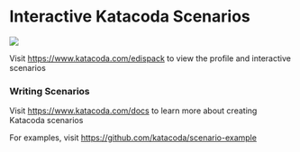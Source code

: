 # Interactive Katacoda Scenarios

[![](http://shields.katacoda.com/katacoda/edispack/count.svg)](https://www.katacoda.com/edispack "Get your profile on Katacoda.com")

Visit https://www.katacoda.com/edispack to view the profile and interactive scenarios

### Writing Scenarios
Visit https://www.katacoda.com/docs to learn more about creating Katacoda scenarios

For examples, visit https://github.com/katacoda/scenario-example
